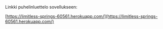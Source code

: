 Linkki puhelinluettelo sovellukseen:

[https://limitless-springs-60561.herokuapp.com/](https://limitless-springs-60561.herokuapp.com/)